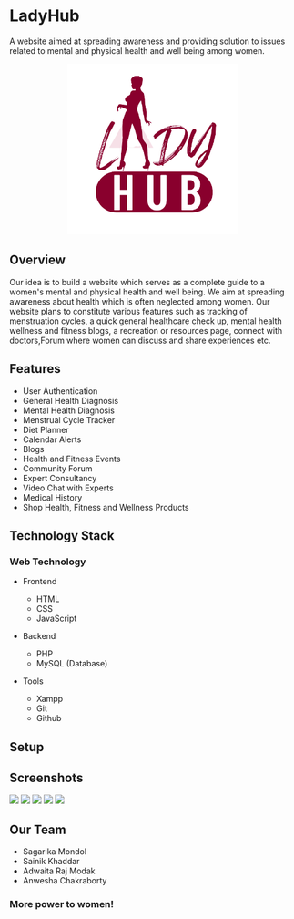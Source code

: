 # LadyHub

A website aimed at spreading awareness and providing solution to issues related to mental and physical health and well being among women.

<p align="center">
    <img src="./source/assets/icon1.png" alt="Logo" width="300">
  </a>

## Overview

Our idea is to build a website which serves as a complete guide to a women's mental and physical health and well being. We aim at spreading awareness about health which is often neglected among women. Our website plans to constitute various features such as tracking of menstruation cycles, a quick general healthcare check up, mental health wellness and fitness blogs, a recreation or resources page, connect with doctors,Forum where women can discuss and share experiences etc.

## Features

* User Authentication
* General Health Diagnosis
* Mental Health Diagnosis
* Menstrual Cycle Tracker
* Diet Planner
* Calendar Alerts
* Blogs
* Health and Fitness Events
* Community Forum
* Expert Consultancy
* Video Chat with Experts
* Medical History
* Shop Health, Fitness and Wellness Products


## Technology Stack

### Web Technology

- Frontend
  - HTML
  - CSS
  - JavaScript
  
- Backend
  - PHP
  - MySQL (Database)

- Tools
  - Xampp
  - Git
  - Github
## Setup

<!-- - Download & install [Xampp](https://www.apachefriends.org/download.html)
- Download the Zip or clone the repository
``` bash
git clone https://github.com/SanjeebNath382/sashakti.git
```
- Go to the directory where Xampp is installed. For eg. C:\xampp\htdocs
- Copy the project folder and paste it in the address mentioned above.
- Launch any browser window and search localhost/sashakti.
- Voila, explore and enjoy! -->

## Screenshots

<img src="./Screenshots/Screenshot 2022-05-29 091437.png" width="300">
<img src="./Screenshots/Screenshot 2022-05-29 091651.png" width="300">
<img src="./Screenshots/Screenshot 2022-05-29 091618.png" width="300">
<img src="./Screenshots/Screenshot 2022-05-29 091549.png" width="300">
<img src="./Screenshots/Screenshot 2022-05-29 091740.png" width="300">


## Our Team
- Sagarika Mondol
- Sainik Khaddar
- Adwaita Raj Modak
- Anwesha Chakraborty



### More power to women!
